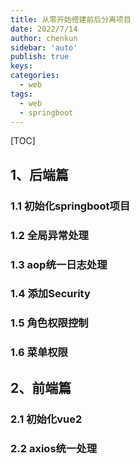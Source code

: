 ```yaml
---
title: 从零开始搭建前后分离项目
date: 2022/7/14
author: chenkun
sidebar: 'auto'
publish: true
keys:
categories:
  - web
tags:	
  - web
  - springboot
---
```


[TOC]

## 1、后端篇

### 1.1 初始化springboot项目

### 1.2 全局异常处理

### 1.3 aop统一日志处理

### 1.4 添加Security

### 1.5 角色权限控制

### 1.6 菜单权限

## 2、前端篇

### 2.1 初始化vue2

### 2.2 axios统一处理
